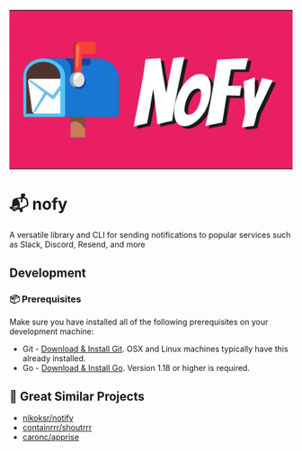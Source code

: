 <p align="center"><img src="docs/images/logo.png" alt="nofylogo logo"></p>

# 📬 nofy

A versatile library and CLI for sending notifications to popular services such as Slack, Discord, Resend, and more

## Development

### 📦 Prerequisites

Make sure you have installed all of the following prerequisites on your development machine:
- Git - [Download & Install Git](https://git-scm.com/downloads). OSX and Linux machines typically have this already installed.
- Go - [Download & Install Go](https://golang.org/doc/install). Version 1.18 or higher is required.

## 🤝 Great Similar Projects
- [nikoksr/notify](https://github.com/nikoksr/notify)
- [containrrr/shoutrrr](https://github.com/containrrr/shoutrrr)
- [caronc/apprise](https://github.com/caronc/apprise)



